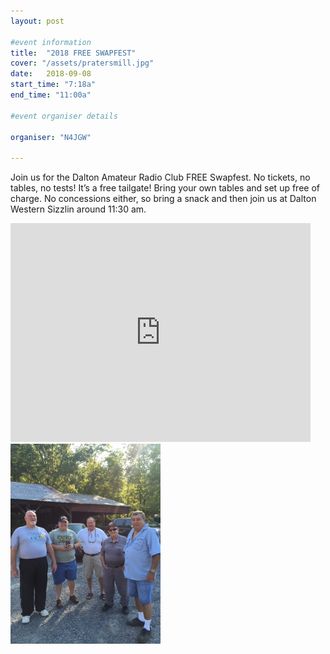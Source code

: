 ```yaml
---
layout: post

#event information
title:  "2018 FREE SWAPFEST"
cover: "/assets/pratersmill.jpg"
date:   2018-09-08
start_time: "7:18a"
end_time: "11:00a"

#event organiser details

organiser: "N4JGW"

---
```


Join us for the Dalton Amateur Radio Club FREE Swapfest. No tickets, no tables, no tests!  It’s a free tailgate! Bring your own tables and set up free of charge. No concessions either, so bring a snack and then join us at Dalton Western Sizzlin around 11:30 am. 

<iframe src="https://www.google.com/maps/embed?pb=!1m18!1m12!1m3!1d3272.4325689895077!2d-84.92257168476252!3d34.895592580384864!2m3!1f0!2f0!3f0!3m2!1i1024!2i768!4f13.1!3m3!1m2!1s0x885fd867410a3057%3A0x3bdca4a447a4895b!2s5845+GA-2%2C+Dalton%2C+GA+30721!5e0!3m2!1sen!2sus!4v1532038025944" width="480" height="350" frameborder="0" style="border:0" allowfullscreen></iframe>

<img src="/assets/swapfest.jpeg" height="320" width="240" />